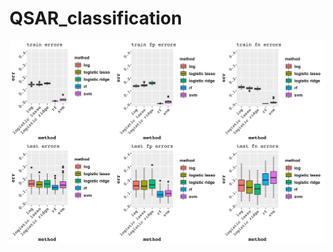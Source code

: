 # QSAR_classification

![](https://github.com/asyakhl/QSAR_classification/blob/master/img/Error_Rates.png)
